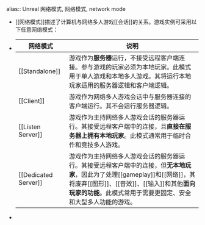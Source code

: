 alias:: Unreal 网络模式, 网络模式, network mode

- [[网络模式]]描述了计算机与网络多人游戏[[会话]]的关系。游戏实例可采用以下任意网络模式：
- |网络模式|说明|
  |--|--|
  |[[Standalone]]|游戏作为**服务器**运行，不接受远程客户端连接。参与游戏的玩家必须为本地玩家。此模式用于单人游戏和本地多人游戏。其将运行本地玩家适用的服务器逻辑和客户端逻辑。|
  |[[Client]]|游戏作为网络多人游戏会话中与服务器连接的客户端运行。其不会运行服务器逻辑。|
  |[[Listen Server]]|游戏作为主持网络多人游戏会话的服务器运行。其接受远程客户端中的连接，且**直接在服务器上拥有本地玩家**。此模式通常用于临时合作和竞技多人游戏。|
  |[[Dedicated Server]]|游戏作为主持网络多人游戏会话的服务器运行。其接受远程客户端中的连接，但**无本地玩家**，因此为了处理[[gameplay]]和[[网络]]，其将废弃[[图形]]、[[音效]]、[[输入]]和其他**面向玩家的功能**。此模式常用于需要更固定、安全和大型多人功能的游戏。|
-